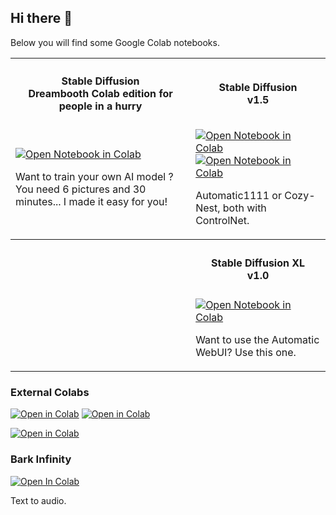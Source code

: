 ## Hi there 👋

Below you will find some Google Colab notebooks.

<table class="no-border table" style="border:none">
  <tr>
    <th><h4>Stable Diffusion<br>Dreambooth Colab edition for people in a hurry</h4></td>  
    <th><h4>Stable Diffusion<br>v1.5</h4></th>  
  </tr>
  <tr>
    <td>
      <a href="https://colab.research.google.com/github/steinhaug/stable-diffusion/blob/main/Dreambooth_Colab_edition_for_people_in_a_hurry_fp16.ipynb" target="_blank"><img alt="Open Notebook in Colab" src="https://img.shields.io/badge/Dreambooth%20--%20for%20people%20in%20a%20hurry-PRO%20Notebook-blue?logo=googlecolab"></a>
      <p>Want to train your own AI model ? You need 6 pictures and 30 minutes... I made it easy for you!</p>
    </td>  
    <td>
      <a href="https://colab.research.google.com/github/steinhaug/stable-diffusion/blob/main/KISTA_Automatic1111_Colab.ipynb?v10" target="_blank"><img alt="Open Notebook in Colab" src="https://img.shields.io/badge/Kista%20--%20SD%20Automatic1111-PRO%20Notebook-blue?logo=googlecolab"></a>
      <a href="https://colab.research.google.com/github/steinhaug/stable-diffusion/blob/main/KISTA_WebUI_Colab.ipynb?v1.5" target="_blank"><img alt="Open Notebook in Colab" src="https://img.shields.io/badge/Kista%20--%20SD%20WebUI-PRO%20Notebook-blue?logo=googlecolab"></a>
      <p>Automatic1111 or Cozy-Nest, both with ControlNet.</p>
    </td>  
  </tr>
  <tr>
    <th>&nbsp;</td>  
    <th><h4>Stable Diffusion XL<br>v1.0</h4></th>  
  </tr>
  <tr>
    <td>&nbsp;</td>  
    <td>
      <a href="https://colab.research.google.com/github/steinhaug/stable-diffusion/blob/main/KISTA_SDXL_WebUI_Colab.ipynb?v1.0" target="_blank"><img alt="Open Notebook in Colab" src="https://img.shields.io/badge/KISTA%20--%20SDXL%20WebUI-PRO%20Notebook-blue?logo=googlecolab"></a>
      <p>Want to use the Automatic WebUI? Use this one.</p>
    </td>  
  </tr>
</table>

### External Colabs
<a href="https://colab.research.google.com/github/camenduru/stable-diffusion-webui-colab/blob/main/stable/counterfeit_webui_colab.ipynb" target="_blank"><img alt="Open in Colab" src="https://tinyurl.com/2k3pkhw3"></a>
<a href="https://colab.research.google.com/github/Linaqruf/sd-notebook-collection/blob/main/cagliostro-colab-ui.ipynb" target="_blank"><img alt="Open in Colab" src="https://tinyurl.com/bdcv5muy"></a> 


<a href="https://github.com/camenduru/stable-diffusion-webui-colab" target="_blank"><img alt="Open in Colab" src="https://tinyurl.com/ywd3mj38"></a> 

### Bark Infinity
[![Open In Colab](https://tinyurl.com/jjbfsbk2)](https://colab.research.google.com/github/steinhaug/bark-infinity/blob/main/notebooks/Bark_Infinity_Long_Form_Audio_Colab.ipynb)

Text to audio.

<!--
**steinhaug/steinhaug** is a ✨ _special_ ✨ repository because its `README.md` (this file) appears on your GitHub profile.

Here are some ideas to get you started:

- 🔭 I’m currently working on ...
- 🌱 I’m currently learning ...
- 👯 I’m looking to collaborate on ...
- 🤔 I’m looking for help with ...
- 💬 Ask me about ...
- 📫 How to reach me: ...
- 😄 Pronouns: ...
- ⚡ Fun fact: ...
-->
